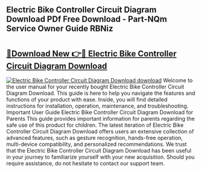 ## Electric Bike Controller Circuit Diagram Download PDf Free Download - Part-NQm Service Owner Guide RBNiz

# <h2><a href="http://dfim99w.blite.top/?on=Electric+Bike+Controller+Circuit+Diagram+Download">🔗Download New 👉🔴 Electric Bike Controller Circuit Diagram Download</a></h2>

[![Electric Bike Controller Circuit Diagram Download download](https://i.imgur.com/lujVjoI.png)](http://dfim99w.blite.top/?on=Electric+Bike+Controller+Circuit+Diagram+Download)
Welcome to the user manual for your recently bought Electric Bike Controller Circuit Diagram Download. This guide is here to help you navigate the features and functions of your product with ease. Inside, you will find detailed instructions for installation, operation, maintenance, and troubleshooting. Important User Guide Electric Bike Controller Circuit Diagram Download for Parents This guide provides important information for parents regarding the safe use of this product for children. The latest iteration of Electric Bike Controller Circuit Diagram Download offers users an extensive collection of advanced features, such as gesture recognition, hands-free operation, multi-device compatibility, and personalized recommendations. We trust that the Electric Bike Controller Circuit Diagram Download has been useful in your journey to familiarize yourself with your new acquisition. Should you require assistance, do not hesitate to contact our support team.
